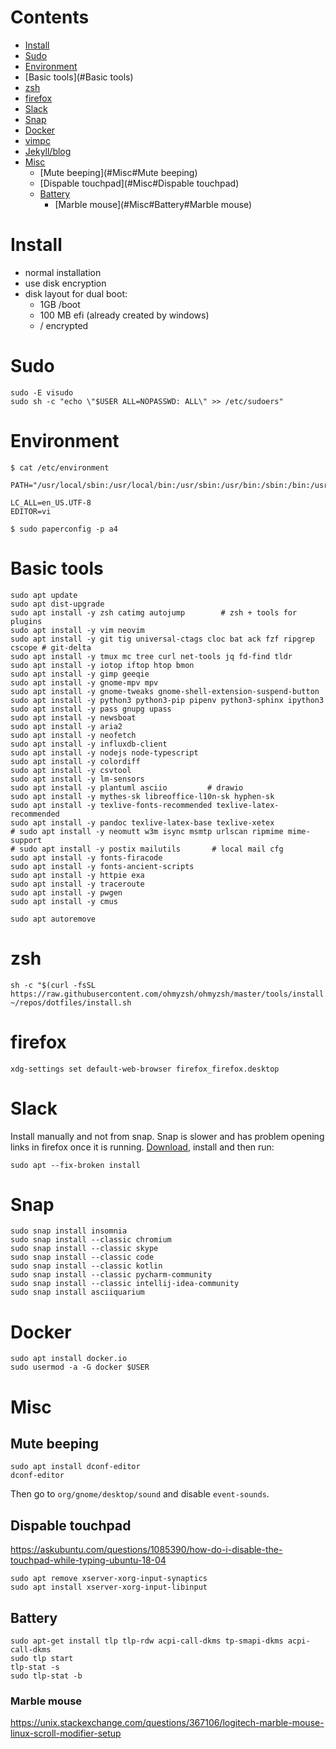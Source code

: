 # Contents

- [Install](#Install)
- [Sudo](#Sudo)
- [Environment](#Environment)
- [Basic tools](#Basic tools)
- [zsh](#zsh)
- [firefox](#firefox)
- [Slack](#Slack)
- [Snap](#Snap)
- [Docker](#Docker)
- [vimpc](#vimpc)
- [Jekyll/blog](#Jekyll/blog)
- [Misc](#Misc)
    - [Mute beeping](#Misc#Mute beeping)
    - [Dispable touchpad](#Misc#Dispable touchpad)
    - [Battery](#Misc#Battery)
        - [Marble mouse](#Misc#Battery#Marble mouse)

# Install

* normal installation
* use disk encryption
* disk layout for dual boot:
    * 1GB /boot
    * 100 MB efi (already created by windows)
    * / encrypted

# Sudo

    sudo -E visudo
    sudo sh -c "echo \"$USER ALL=NOPASSWD: ALL\" >> /etc/sudoers"
     
# Environment

    $ cat /etc/environment

    PATH="/usr/local/sbin:/usr/local/bin:/usr/sbin:/usr/bin:/sbin:/bin:/usr/games:/usr/local/games"

    LC_ALL=en_US.UTF-8
    EDITOR=vi
    
    $ sudo paperconfig -p a4

# Basic tools

    sudo apt update
    sudo apt dist-upgrade
    sudo apt install -y zsh catimg autojump        # zsh + tools for plugins
    sudo apt install -y vim neovim 
    sudo apt install -y git tig universal-ctags cloc bat ack fzf ripgrep cscope # git-delta
    sudo apt install -y tmux mc tree curl net-tools jq fd-find tldr
    sudo apt install -y iotop iftop htop bmon
    sudo apt install -y gimp geeqie 
    sudo apt install -y gnome-mpv mpv
    sudo apt install -y gnome-tweaks gnome-shell-extension-suspend-button
    sudo apt install -y python3 python3-pip pipenv python3-sphinx ipython3
    sudo apt install -y pass gnupg upass 
    sudo apt install -y newsboat
    sudo apt install -y aria2
    sudo apt install -y neofetch 
    sudo apt install -y influxdb-client
    sudo apt install -y nodejs node-typescript
    sudo apt install -y colordiff
    sudo apt install -y csvtool
    sudo apt install -y lm-sensors
    sudo apt install -y plantuml asciio         # drawio
    sudo apt install -y mythes-sk libreoffice-l10n-sk hyphen-sk
    sudo apt install -y texlive-fonts-recommended texlive-latex-recommended 
    sudo apt install -y pandoc texlive-latex-base texlive-xetex
    # sudo apt install -y neomutt w3m isync msmtp urlscan ripmime mime-support 
    # sudo apt install -y postix mailutils       # local mail cfg
    sudo apt install -y fonts-firacode
    sudo apt install -y fonts-ancient-scripts 
    sudo apt install -y httpie exa
    sudo apt install -y traceroute
    sudo apt install -y pwgen
    sudo apt install -y cmus
    
    sudo apt autoremove

# zsh

    sh -c "$(curl -fsSL https://raw.githubusercontent.com/ohmyzsh/ohmyzsh/master/tools/install.sh)"
    ~/repos/dotfiles/install.sh
    
    
# firefox

    xdg-settings set default-web-browser firefox_firefox.desktop
    
# Slack 

Install manually and not from snap. Snap is slower and has problem opening links in firefox once it is running. [Download](https://slack.com/intl/en-cz/download), install and then run:

    sudo apt --fix-broken install

# Snap

    sudo snap install insomnia 
    sudo snap install --classic chromium
    sudo snap install --classic skype
    sudo snap install --classic code
    sudo snap install --classic kotlin
    sudo snap install --classic pycharm-community
    sudo snap install --classic intellij-idea-community
    sudo snap install asciiquarium


# Docker
    
    sudo apt install docker.io
    sudo usermod -a -G docker $USER

# Misc

## Mute beeping

    sudo apt install dconf-editor
    dconf-editor
    
Then go to `org/gnome/desktop/sound` and disable `event-sounds`.


## Dispable touchpad
https://askubuntu.com/questions/1085390/how-do-i-disable-the-touchpad-while-typing-ubuntu-18-04

    sudo apt remove xserver-xorg-input-synaptics
    sudo apt install xserver-xorg-input-libinput

## Battery

    sudo apt-get install tlp tlp-rdw acpi-call-dkms tp-smapi-dkms acpi-call-dkms
    sudo tlp start
    tlp-stat -s
    sudo tlp-stat -b
    
    
### Marble mouse

https://unix.stackexchange.com/questions/367106/logitech-marble-mouse-linux-scroll-modifier-setup

